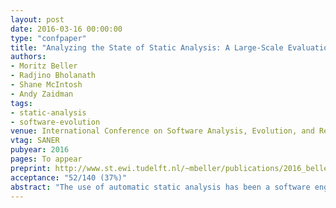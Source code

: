 ```yaml
---
layout: post
date: 2016-03-16 00:00:00
type: "confpaper"
title: "Analyzing the State of Static Analysis: A Large-Scale Evaluation in Open Source Software"
authors:
- Moritz Beller
- Radjino Bholanath
- Shane McIntosh
- Andy Zaidman
tags:
- static-analysis
- software-evolution
venue: International Conference on Software Analysis, Evolution, and Reengineering
vtag: SANER
pubyear: 2016
pages: To appear
preprint: http://www.st.ewi.tudelft.nl/~mbeller/publications/2016_beller_bholanath_mcintosh_zaidman_analyzing_the_state_of_static_analysis_a_large-scale_evaluation_in_open_source_software.pdf 
acceptance: "52/140 (37%)"
abstract: "The use of automatic static analysis has been a software engineering best practice for decades. However, we still do not know a lot about its use in real-world software projects: How prevalent is the use of Automated Static Analysis Tools (ASATs) such as FindBugs and JSHint? How do developers use these tools, and how does their use evolve over time? We research these questions in two studies on nine different ASATs for Java, JavaScript, Ruby, and Python with a population of 122 and 168,214 open-source projects. To compare warnings across the ASATs, we introduce the General Defect Classification (GDC) and provide a grounded-theory-derived mapping of 1,825 ASAT-specific warnings to 16 top-level GDC classes. Our results show that ASAT use is widespread, but not ubiquitous, and that projects typically do not enforce a strict policy on ASAT use.  Most ASAT configurations deviate slightly from the default, but hardly any introduce new custom analyses. Only a very small set of default ASAT analyses is widely changed. Finally, most ASAT configurations, once introduced, never change. If they do, the changes are small and have a tendency to occur within one day of the configuration's initial introduction."
---
```

